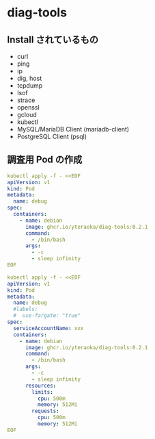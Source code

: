 # diag-tools

## Install されているもの

- curl
- ping
- ip
- dig, host
- tcpdump
- lsof
- strace
- openssl
- gcloud
- kubectl
- MySQL/MariaDB Client (mariadb-client)
- PostgreSQL Client (psql)

## 調査用 Pod の作成

```yaml
kubectl apply -f - <<EOF
apiVersion: v1
kind: Pod
metadata:
  name: debug
spec:
  containers:
    - name: debian
      image: ghcr.io/yteraoka/diag-tools:0.2.1
      command:
        - /bin/bash
      args:
        - -c
        - sleep infinity
EOF
```

```yaml
kubectl apply -f - <<EOF
apiVersion: v1
kind: Pod
metadata:
  name: debug
  #labels:
  #  use-fargate: "true"
spec:
  serviceAccountName: xxx
  containers:
    - name: debian
      image: ghcr.io/yteraoka/diag-tools:0.2.1
      command:
        - /bin/bash
      args:
        - -c
        - sleep infinity
      resources:
        limits:
          cpu: 500m
          memory: 512Mi
        requests:
          cpu: 500m
          memory: 512Mi
EOF
```
